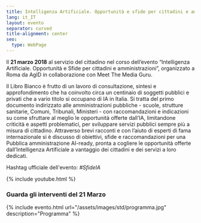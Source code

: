 ```yaml
---
title: Intelligenza Artificiale. Opportunità e sfide per cittadini e amministrazioni
lang: it_IT
layout: evento
separator: curved
title-alignment: center
seo:
  type: WebPage
---
```


Il **21 marzo 2018** al servizio del cittadino nel corso dell’evento “Intelligenza Artificiale. Opportunità e Sfide per cittadini e amministrazioni”, organizzato a Roma da AgID in collaborazione con Meet The Media Guru.

Il Libro Bianco è frutto di un lavoro di consultazione, sintesi e approfondimento che ha coinvolto circa un centinaio di soggetti pubblici e privati che a vario titolo si occupano di IA in Italia. Si tratta del primo documento indirizzato alle amministrazioni pubbliche - scuole, strutture sanitarie, Comuni, Tribunali, Ministeri - con raccomandazioni e indicazioni su come sfruttare al meglio le opportunità offerte dall’IA, limitandone criticità e aspetti problematici, per sviluppare servizi pubblici sempre più a misura di cittadino.
Attraverso brevi racconti e con l’aiuto di esperti di fama internazionale si è discusso di obiettivi, sfide e raccomandazioni per una Pubblica amministrazione AI-ready, pronta a cogliere le opportunità offerte dall’Intelligenza Artificiale a vantaggio dei cittadini e dei servizi a loro dedicati.

Hashtag ufficiale dell'evento: *\#SfideIA*


{% include youtube.html  %}

### Guarda gli interventi del 21 Marzo

{% include evento.html url="/assets/images/std/programma.jpg" description="Programma" %}
